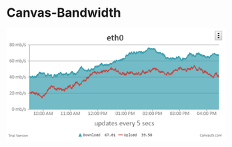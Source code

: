 # Canvas-Bandwidth

![Example](https://github.com/HeberPcL/Canvas-Bandwidth/blob/658410c652af4c19e7a63d5dc1ec5c9bfd77167d/images/Canvas%20-%20Network%20Bandwidth.png?raw=true "Optional Title")

